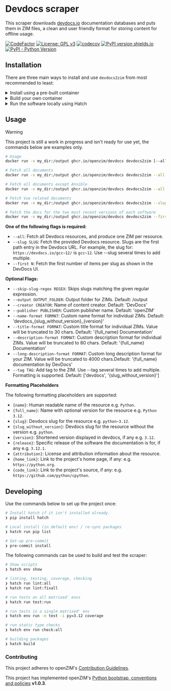 # Devdocs scraper

This scraper downloads [devdocs.io](https://devdocs.io/) documentation databases and puts them in ZIM files,
a clean and user friendly format for storing content for offline usage.

[![CodeFactor](https://www.codefactor.io/repository/github/openzim/devdocs/badge)](https://www.codefactor.io/repository/github/openzim/devdocs)
[![License: GPL v3](https://img.shields.io/badge/License-GPLv3-blue.svg)](https://www.gnu.org/licenses/gpl-3.0)
[![codecov](https://codecov.io/gh/openzim/devdocs/branch/main/graph/badge.svg)](https://codecov.io/gh/openzim/devdocs)
[![PyPI version shields.io](https://img.shields.io/pypi/v/devdocs2zim.svg)](https://pypi.org/project/devdocs2zim/)
[![PyPI - Python Version](https://img.shields.io/pypi/pyversions/devdocs2zim.svg)](https://pypi.org/project/devdocs2zim)


## Installation

There are three main ways to install and use `devdocs2zim` from most recommended to least:

<details>
<summary>Install using a pre-built container</summary>


1. Download the image using `docker`:

    ```sh
    docker pull ghcr.io/openzim/devdocs
    ```

</details>
<details>
<summary>Build your own container</summary>

1. Clone the repository locally:

    ```sh
    git clone https://github.com/openzim/devdocs.git && cd devdocs
    ```

1. Build the image:

    ```sh
    docker build -t ghcr.io/openzim/devdocs .
    ```

</details>
<details>
<summary>Run the software locally using Hatch</summary>

1. Clone the repository locally:

    ```sh
    git clone https://github.com/openzim/devdocs.git && cd devdocs
    ```

1. Install [Hatch](https://hatch.pypa.io/):

    ```sh
    pip3 install hatch
    ```

1. Start a hatch shell to install software and dependencies in an isolated virtual environment.

    ```sh
    hatch shell
    ```

1. Run the `devdocs2zim` command:

    ```sh
    devdocs2zim --help
    ```

</details>

## Usage

> [!WARNING]
> This project is still a work in progress and isn't ready for use yet, the commands below are examples only.


```sh
# Usage
docker run -v my_dir:/output ghcr.io/openzim/devdocs devdocs2zim [--all|--slug=SLUG|--first=N]

# Fetch all documents
docker run -v my_dir:/output ghcr.io/openzim/devdocs devdocs2zim --all

# Fetch all documents except Ansible
docker run -v my_dir:/output ghcr.io/openzim/devdocs devdocs2zim --all --skip-slug-regex "^ansible.*"

# Fetch Vue related documents
docker run -v my_dir:/output ghcr.io/openzim/devdocs devdocs2zim --slug vue~3 --slug vue_router~4

# Fetch the docs for the two most recent versions of each software
docker run -v my_dir:/output ghcr.io/openzim/devdocs devdocs2zim --first=2
```


**One of the following flags is required:**

* `--all`: Fetch all Devdocs resources, and produce one ZIM per resource.
* `--slug SLUG`: Fetch the provided Devdocs resource. Slugs are the first path entry in the Devdocs URL.
    For example, the slug for: `https://devdocs.io/gcc~12/` is `gcc~12`. Use --slug several times to add multiple.
* `--first N`: Fetch the first number of items per slug as shown in the DevDocs UI.


**Optional Flags:**

*  `--skip-slug-regex REGEX`: Skips slugs matching the given regular expression.
*  `--output OUTPUT_FOLDER`: Output folder for ZIMs. Default: /output
*  `--creator CREATOR`: Name of content creator. Default: 'DevDocs'
*  `--publisher PUBLISHER`: Custom publisher name. Default: 'openZIM'
*  `--name-format FORMAT`: Custom name format for individual ZIMs.
    Default: 'devdocs_{slug_without_version}_{version}'
*  `--title-format FORMAT`: Custom title format for individual ZIMs.
    Value will be truncated to 30 chars. Default: '{full_name} Documentation'
*  `--description-format FORMAT`: Custom description format for individual ZIMs.
    Value will be truncated to 80 chars. Default: '{full_name} Documentation'
*  `--long-description-format FORMAT`: Custom long description format for your ZIM.
    Value will be truncated to 4000 chars.Default: '{full_name} documentation by DevDocs'
*  `--tag TAG`: Add tag to the ZIM. Use --tag several times to add multiple.
    Formatting is supported. Default: ['devdocs', '{slug_without_version}']

**Formatting Placeholders**

The following formatting placeholders are supported:

* `{name}`: Human readable name of the resource e.g. `Python`.
* `{full_name}`: Name with optional version for the resource e.g. `Python 3.12`.
* `{slug}`: Devdocs slug for the resource e.g. `python~3.12`.
* `{slug_without_version}`: Devdocs slug for the resource without the version e.g. `python`.
* `{version}`: Shortened version displayed in devdocs, if any e.g. `3.12`.
* `{release}`: Specific release of the software the documentation is for, if any e.g. `3.12.1`.
* `{attribution}`: License and attribution information about the resource.
* `{home_link}`: Link to the project's home page, if any: e.g. `https://python.org`.
* `{code_link}`: Link to the project's source, if any: e.g. `https://github.com/python/cpython`.

## Developing

Use the commands below to set up the project once:

```sh
# Install hatch if it isn't installed already.
❯ pip install hatch

# Local install (in default env) / re-sync packages
❯ hatch run pip list

# Set-up pre-commit
❯ pre-commit install
```

The following commands can be used to build and test the scraper:

```sh
# Show scripts
❯ hatch env show

# linting, testing, coverage, checking
❯ hatch run lint:all
❯ hatch run lint:fixall

# run tests on all matrixed' envs
❯ hatch run test:run

# run tests in a single matrixed' env
❯ hatch env run -e test -i py=3.12 coverage

# run static type checks
❯ hatch env run check:all

# building packages
❯ hatch build
```


### Contributing

This project adheres to openZIM's [Contribution Guidelines](https://github.com/openzim/overview/wiki/Contributing).

This project has implemented openZIM's [Python bootstrap, conventions and policies](https://github.com/openzim/_python-bootstrap/docs/Policy.md) **v1.0.3**.
